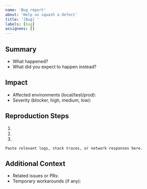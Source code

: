 ```yaml
---
name: 'Bug report'
about: 'Help us squash a defect'
title: '[Bug] '
labels: [bug]
assignees: []
---
```


## Summary

- What happened?
- What did you expect to happen instead?

## Impact

- Affected environments (local/test/prod):
- Severity (blocker, high, medium, low):

## Reproduction Steps

1.
2.
3.

```
Paste relevant logs, stack traces, or network responses here.
```

## Additional Context

- Related issues or PRs:
- Temporary workarounds (if any):
